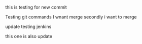 
this is testing for new commit


Testing git commands
 I wnant merge 
secondly i want to merge

update testing jenkins

this one is also update



